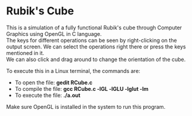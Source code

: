 # Rubik's Cube

This is a simulation of a fully functional Rubik's cube through Computer Graphics using OpenGL in C language.<br>
The keys for different operations can be seen by right-clicking on the output screen. We can select the operations right there or press the keys mentioned in it.<br>
We can also click and drag around to change the orientation of the cube.<br>

To execute this in a Linux terminal, the commands are:<br>
- To open the file: __gedit RCube.c__
- To compile the file: __gcc RCube.c -lGL -lGLU -lglut -lm__
- To execute the file: __./a.out__

Make sure OpenGL is installed in the system to run this program.
